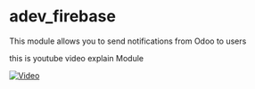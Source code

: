# adev_firebase
This module allows you to send notifications from Odoo to users

this is youtube video explain Module

[![Video](https://img.youtube.com/vi/PUr9tycXbsM/0.jpg)](https://www.youtube.com/watch?v=PUr9tycXbsM)

